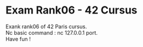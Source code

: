 # Exam Rank06 - 42 Cursus

Exank rank06 of 42 Paris cursus.<br/>
Nc basic command : nc 127.0.0.1 port.<br/>
Have fun !<br/>
